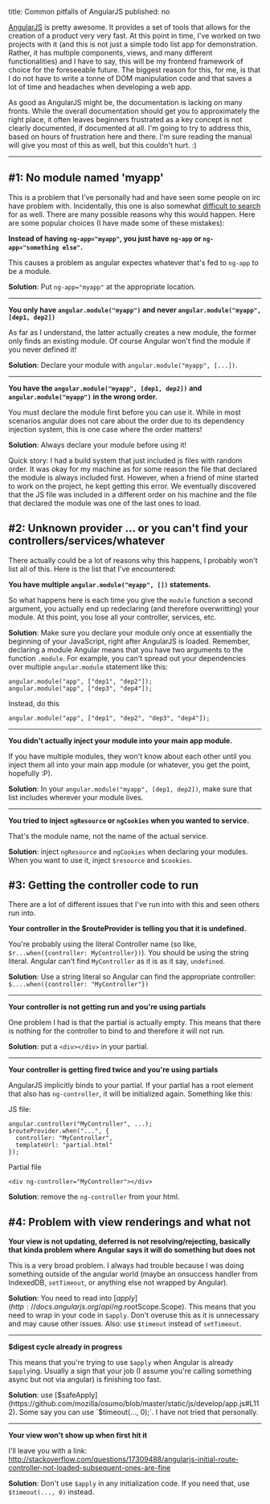 title: Common pitfalls of AngularJS
published: no

[AngularJS](http://angularjs.com) is pretty awesome. It provides a set of tools
that allows for the creation of a product very very fast. At this point in
time, I've worked on two projects with it (and this is not just a simple todo
list app for demonstration. Rather, it has multiple components, views, and many
different functionalities) and I have to say, this will be my frontend framework
of choice for the foreseeable future. The biggest reason for this, for me, is
that I do not have to write a tonne of DOM manipulation code and that saves a
lot of time and headaches when developing a web app.

As good as AngularJS might be, the documentation is lacking on many fronts.
While the overall documentation should get you to approximately the right place,
it often leaves beginners frustrated as a key concept is not clearly documented,
if documented at all. I'm going to try to address this, based on hours of
frustration here and there. I'm sure reading the manual will give you most of
this as well, but this couldn't hurt. :)

--------------------------------------------------------------------------------

\#1: No module named 'myapp'
----------------------------

This is a problem that I've personally had and have seen some people on irc
have problem with. Incidentally, this one is also somewhat
[difficult to search](https://www.google.com/search?q=angularjs+no+module)
for as well. There are many possible reasons why this would happen. Here are
some popular choices (I have made some of these mistakes):

**Instead of having `ng-app="myapp"`, you just have `ng-app` or
`ng-app="something else"`.**

This causes a problem as angular expectes whatever that's fed to `ng-app`
to be a module.

**Solution**: Put `ng-app="myapp"` at the appropriate location.

----------

**You only have `angular.module("myapp")` and never
`angular.module("myapp", [dep1, dep2])`**

As far as I understand, the latter actually creates a new module, the
former only finds an existing module. Of course Angular won't find the
module if you never defined it!

**Solution**: Declare your module with `angular.module("myapp", [...])`.

----------

**You have the `angular.module("myapp", [dep1, dep2])` and
`angular.module("myapp")` in the wrong order.**

You must declare the module first before you can use it. While in most
scenarios angular does not care about the order due to its dependency
injection system, this is one case where the order matters!

**Solution**: Always declare your module before using it!

Quick story: I had a build system that just included js files with random
order. It was okay for my machine as for some reason the file that
declared the module is always included first. However, when a friend of
mine started to work on the project, he kept getting this error. We
eventually discovered that the JS file was included in a different order
on his machine and the file that declared the module was one of the last
ones to load.

\#2: Unknown provider ... or you can't find your controllers/services/whatever
------------------------------------------------------------------------------

There actually could be a lot of reasons why this happens, I probably won't
list all of this. Here is the list that I've encountered:

**You have multiple `angular.module("myapp", [])` statements.**

So what happens here is each time you give the `module` function a second
argument, you actually end up redeclaring (and therefore overwritting)
your module. At this point, you lose all your controller, services, etc.

**Solution**: Make sure you declare your module only once at essentially
the beginning of your JavaScript, right after AngularJS is loaded.
Remember, declaring a module Angular means that you have two arguments to
the function `.module`. For example, you can't spread out your
dependencies over multiple `angular.module` statement like this:

    angular.module("app", ["dep1", "dep2"]);
    angular.module("app", ["dep3", "dep4"]);

Instead, do this

    angular.module("app", ["dep1", "dep2", "dep3", "dep4"]);

----------

**You didn't actually inject your module into your main app module.**

If you have multiple modules, they won't know about each other until you
inject them all into your main app module (or whatever, you get the
point, hopefully :P).

**Solution**: In your `angular.module("myapp", [dep1, dep2])`, make sure
that list includes wherever your module lives.

----------

**You tried to inject `ngResource` or `ngCookies` when you wanted to service.**

That's the module name, not the name of the actual service.

**Solution**: inject `ngResource` and `ngCookies` when declaring your
modules. When you want to use it, inject `$resource` and `$cookies`.

\#3: Getting the controller code to run
---------------------------------------

There are a lot of different issues that I've run into with this and seen
others run into.

**Your controller in the $routeProvider is telling you that it is undefined.**

You're probably using the literal Controller name (so like,
`$r...when({controller: MyController})`). You should be using the string
literal. Angular can't find `MyController` as it is as it say, `undefined`.

**Solution**: Use a string literal so Angular can find the appropriate
controller: `$....when({controller: "MyController"})`

----------

**Your controller is not getting run and you're using partials**

One problem I had is that the partial is actually empty. This means that there
is nothing for the controller to bind to and therefore it will not run.

**Solution**: put a `<div></div>` in your partial.

----------

**Your controller is getting fired twice and you're using partials**

AngularJS implicitly binds to your partial. If your partial has a root element
that also has `ng-controller`, it will be initialized again. Something like
this:

JS file:

    angular.controller("MyController", ...);
    $routeProvider.when("...", {
      controller: "MyController",
      templateUrl: "partial.html"
    });

Partial file

    <div ng-controller="MyController"></div>

**Solution**: remove the `ng-controller` from your html.

\#4: Problem with view renderings and what not
----------------------------------------------

**Your view is not updating, deferred is not resolving/rejecting, basically
that kinda problem where Angular says it will do something but does not**

This is a very broad problem. I always had trouble because I was doing
something outside of the angular world (maybe an onsuccess handler from
IndexedDB, `setTimeout`, or anything else not wrapped by Angular).

**Solution**: You need to read into [$apply](http://docs.angularjs.org/api/ng.$rootScope.Scope).
This means that you need to wrap in your code in `$apply`. Don't overuse this
as it is unnecessary and may cause other issues. Also: use `$timeout` instead
of `setTimeout`.

----------

**$digest cycle already in progress**

This means that you're trying to use `$apply` when Angular is already
`$apply`ing. Usually a sign that your job (I assume you're calling something
async but not via angular) is finishing too fast.

**Solution**: use [$safeApply](https://github.com/mozilla/osumo/blob/master/static/js/develop/app.js#L112).
Some say you can use `$timeout(..., 0);`. I have not tried that personally.

----------

**Your view won't show up when first hit it**

I'll leave you with a link: http://stackoverflow.com/questions/17309488/angularjs-initial-route-controller-not-loaded-subsequent-ones-are-fine

**Solution**: Don't use `$apply` in any initialization code. If you need that,
use `$timeout(..., 0)` instead.
